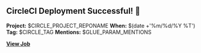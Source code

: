 ## CircleCI Deployment Successful! 🎉

**Project:** $CIRCLE_PROJECT_REPONAME
**When:** $(date +'%m/%d/%Y %T')
**Tag:** $CIRCLE_TAG
**Mentions:** $GLUE_PARAM_MENTIONS

[**View Job**](${CIRCLE_BUILD_URL})